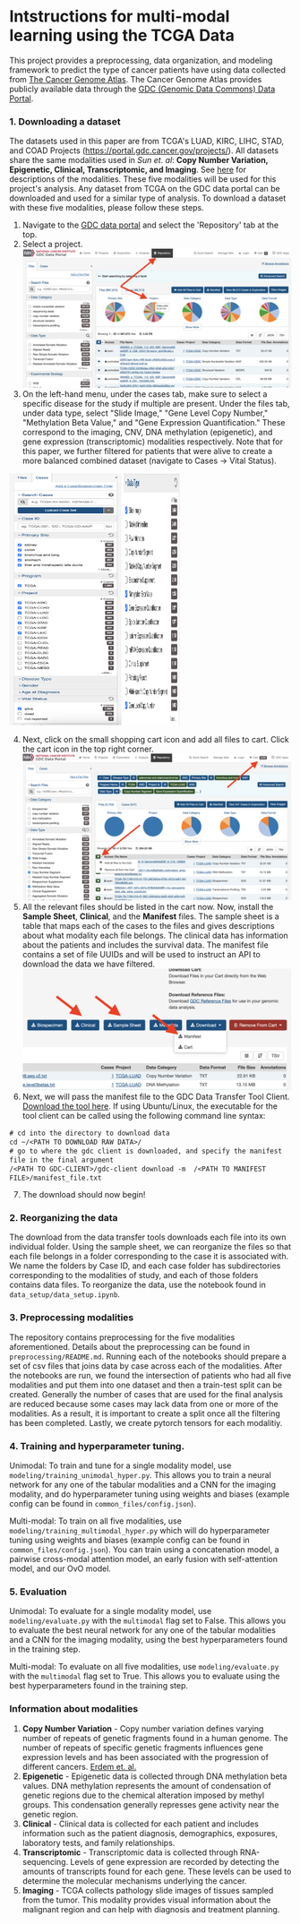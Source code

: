 # Intstructions for multi-modal learning using the TCGA Data

This project provides a preprocessing, data organization, and modeling framework to predict the type of cancer patients have using data collected from [The Cancer Genome Atlas](https://www.cancer.gov/ccg/research/genome-sequencing/tcga). The Cancer Genome Atlas provides publicly available data through the [GDC (Genomic Data Commons) Data Portal](https://portal.gdc.cancer.gov/). 

### 1. Downloading a dataset
The datasets used in this paper are from TCGA's LUAD, KIRC, LIHC, STAD, and COAD Projects (https://portal.gdc.cancer.gov/projects/). All datasets share the same modalities used in *Sun et. al*: **Copy Number Variation, Epigenetic, Clinical, Transcriptomic, and Imaging**. See [here](#information-about-modalities) for descriptions of the modalities. These five modalities will be used for this project's analysis. Any dataset from TCGA on the GDC data portal can be downloaded and used for a similar type of analysis. To download a dataset with these five modalities, please follow these steps.

1. Navigate to the [GDC data portal](https://portal.gdc.cancer.gov/repository) and select the 'Repository' tab at the top.
2. Select a project.
![Image](docs/images/download_data_1.png)
3. On the left-hand menu, under the cases tab, make sure to select a specific disease for the study if multiple are present. Under the files tab, under data type, select "Slide Image," "Gene Level Copy Number," "Methylation Beta Value," and "Gene Expression Quantification." These correspond to the imaging, CNV, DNA methylation (epigenetic), and gene expression (transcriptomic) modalities respectively. Note that for this paper, we further filtered for patients that were alive to create a more balanced combined dataset (navigate to Cases -> Vital Status). 
<p text-align="center">
  <img src="docs/images/download_data_2.png" width="200" height="450"/>
  <img src="docs/images/download_data_3.png" width="100" height="450" /> 
</p>

4. Next, click on the small shopping cart icon and add all files to cart. Click the cart icon in the top right corner. 
![Image](docs/images/download_data_4.png)
5. All the relevant files should be listed in the cart now. Now, install the **Sample Sheet**, **Clinical**, and the **Manifest** files. The sample sheet is a table that maps each of the cases to the files and gives descriptions about what modality each file belongs. The clinical data has information about the patients and includes the survival data. The manifest file contains a set of file UUIDs and will be used to instruct an API to download the data we have filtered.
![Image](docs/images/download_data_5.png) 
6. Next, we will pass the manifest file to the GDC Data Transfer Tool Client. [Download the tool here](https://gdc.cancer.gov/access-data/gdc-data-transfer-tool). If using Ubuntu/Linux, the executable for the tool client can be called using the following command line syntax:
```shell
# cd into the directory to download data
cd ~/<PATH TO DOWNLOAD RAW DATA>/
# go to where the gdc client is downloaded, and specify the manifest file in the final argument
/<PATH TO GDC-CLIENT>/gdc-client download -m  /<PATH TO MANIFEST FILE>/manifest_file.txt
```
7. The download should now begin!
### 2. Reorganizing the data
The download from the data transfer tools downloads each file into its own individual folder. Using the sample sheet, we can reorganize the files so that each file belongs in a folder corresponding to the case it is associated with. We name the folders by Case ID, and each case folder has subdirectories corresponding to the modalities of study, and each of those folders contains data files.
To reorganize the data, use the notebook found in `data_setup/data_setup.ipynb`. 

### 3. Preprocessing modalities
The repository contains preprocessing for the five modalities aforementioned. Details about the preprocessing can be found in `preprocessing/README.md`. Running each of the notebooks should prepare a set of csv files that joins data by case across each of the modalities. 
After the notebooks are run, we found the intersection of patients who had all five modalities and put them into one dataset and then a train-test split can be created. Generally the number of cases that are used for the final analysis are reduced because some cases may lack data from one or more of the modalities. As a result, it is important to create a split once all the filtering has been completed. Lastly, we create pytorch tensors for each modalitiy. 

### 4. Training and hyperparameter tuning.

Unimodal:
To train and tune for a single modality model, use `modeling/training_unimodal_hyper.py`. This allows you to train a neural network for any one of the tabular modalities and a CNN for the imaging modality, and do hyperparameter tuning using weights and biases (example config can be found in `common_files/config.json`). 

Multi-modal:
To train on all five modalities, use `modeling/training_multimodal_hyper.py` which will do hyperparameter tuning using weights and biases (example config can be found in `common_files/config.json`). You can train using a concatenation model, a pairwise cross-modal attention model, an early fusion with self-attention model, and our OvO model. 

### 5. Evaluation

Unimodal:
To evaluate for a single modality model, use `modeling/evaluate.py` with the `multimodal` flag set to False. This allows you to evaluate the best neural network for any one of the tabular modalities and a CNN for the imaging modality, using the best hyperparameters found in the training step. 

Multi-modal:
To evaluate on all five modalities, use `modeling/evaluate.py` with the `multimodal` flag set to True. This allows you to evaluate using the best hyperparameters found in the training step. 


### Information about modalities
1. **Copy Number Variation** - Copy number variation defines varying number of repeats of genetic fragments found in a human genome. The number of repeats of specific genetic fragments influences gene expression levels and has been associated with the progression of different cancers. [Erdem et. al.](https://onlinelibrary.wiley.com/doi/10.1002/mc.22664)
2. **Epigenetic** - Epigenetic data is collected through DNA methylation beta values. DNA methylation represents the amount of condensation of genetic regions due to the chemical alteration imposed by methyl groups. This condensation generally represses gene activity near the genetic region. 
3. **Clinical** - Clinical data is collected for each patient and includes information such as the patient diagnosis, demographics, exposures, laboratory tests, and family relationships.
4. **Transcriptomic** - Transcriptomic data is collected through RNA-sequencing. Levels of gene expression are recorded by detecting the amounts of transcripts found for each gene. These levels can be used to determine the molecular mechanisms underlying the cancer.
5. **Imaging** - TCGA collects pathology slide images of tissues sampled from the tumor. This modality provides visual information about the malignant region and can help with diagnosis and treatment planning.
